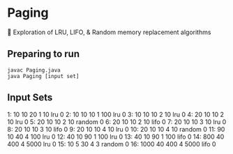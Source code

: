 # Paging
📄 Exploration of LRU, LIFO, &amp; Random memory replacement algorithms

## Preparing to run ##
```
javac Paging.java
java Paging [input set]
```

## Input Sets ##
1: 10 10 20 1 10 lru 0 
2: 10 10 10 1 100 lru 0 
3: 10 10 10 2 10 lru 0 
4: 20 10 10 2 10 lru 0 
5: 20 10 10 2 10 random 0 
6: 20 10 10 2 10 lifo 0 
7: 20 10 10 3 10 lru 0 
8: 20 10 10 3 10 lifo 0 
9: 20 10 10 4 10 lru 0 
10: 20 10 10 4 10 random 0 
11: 90 10 40 4 100 lru 0 
12: 40 10 90 1 100 lru 0 
13: 40 10 90 1 100 lifo 0 
14: 800 40 400 4 5000 lru 0 
15: 10 5 30 4 3 random 0 
16: 1000 40 400 4 5000 lifo 0
